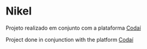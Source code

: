 # Nikel
 
Projeto realizado em conjunto com a plataforma [Codaí](https://plataforma.growdev.com.br/curso/codai)

Project done in conjunction with the platform [Codaí](https://plataforma.growdev.com.br/curso/codai)
